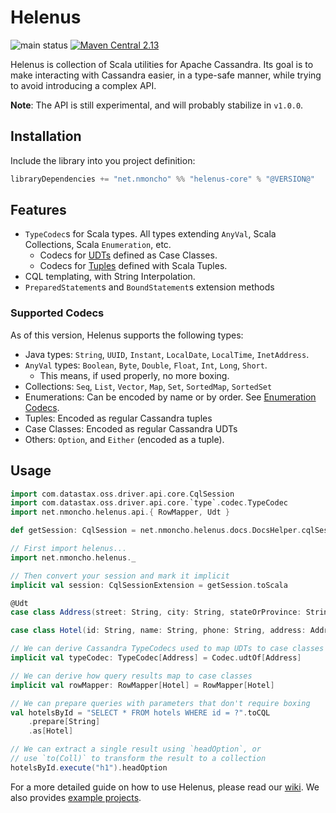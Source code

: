 # Helenus

![main status](https://github.com/nMoncho/helenus/actions/workflows/main.yaml/badge.svg)
[![Maven Central 2.13](https://maven-badges.herokuapp.com/maven-central/net.nmoncho/helenus-core_2.13/badge.svg)](https://maven-badges.herokuapp.com/maven-central/net.nmoncho/helenus-core_2.13)

Helenus is collection of Scala utilities for Apache Cassandra. Its goal is to
make interacting with Cassandra easier, in a type-safe manner, while trying to
avoid introducing a complex API.

**Note**: The API is still experimental, and will probably stabilize in `v1.0.0`.

## Installation

Include the library into you project definition:

```scala
libraryDependencies += "net.nmoncho" %% "helenus-core" % "@VERSION@"
```

## Features

 - `TypeCodec`s for Scala types. All types extending `AnyVal`, Scala Collections, Scala `Enumeration`, etc.
   - Codecs for [UDTs](https://docs.datastax.com/en/cql-oss/3.3/cql/cql_using/useCreateUDT.html) defined as Case Classes.
   - Codecs for [Tuples](https://docs.datastax.com/en/cql-oss/3.3/cql/cql_using/useCreateTableTuple.html) defined with Scala Tuples.
 - CQL templating, with String Interpolation.
 - `PreparedStatement`s and `BoundStatement`s extension methods

### Supported Codecs

As of this version, Helenus supports the following types:

- Java types: `String`, `UUID`, `Instant`, `LocalDate`, `LocalTime`, `InetAddress`.
- `AnyVal` types: `Boolean`, `Byte`, `Double`, `Float`, `Int`, `Long`, `Short`.
  - This means, if used properly, no more boxing.
- Collections: `Seq`, `List`, `Vector`, `Map`, `Set`, `SortedMap`, `SortedSet`
- Enumerations: Can be encoded by name or by order. See [Enumeration Codecs](#enumeration-codecs).
- Tuples: Encoded as regular Cassandra tuples
- Case Classes: Encoded as regular Cassandra UDTs
- Others: `Option`, and `Either` (encoded as a tuple).


## Usage

```scala mdoc:invisible
import com.datastax.oss.driver.api.core.CqlSession
import com.datastax.oss.driver.api.core.`type`.codec.TypeCodec
import net.nmoncho.helenus.api.{ RowMapper, Udt }

def getSession: CqlSession = net.nmoncho.helenus.docs.DocsHelper.cqlSession
```

```scala mdoc
// First import helenus...
import net.nmoncho.helenus._

// Then convert your session and mark it implicit
implicit val session: CqlSessionExtension = getSession.toScala

@Udt
case class Address(street: String, city: String, stateOrProvince: String, postalCode: String, country: String)

case class Hotel(id: String, name: String, phone: String, address: Address, pois: Set[String])

// We can derive Cassandra TypeCodecs used to map UDTs to case classes
implicit val typeCodec: TypeCodec[Address] = Codec.udtOf[Address]

// We can derive how query results map to case classes
implicit val rowMapper: RowMapper[Hotel] = RowMapper[Hotel]

// We can prepare queries with parameters that don't require boxing
val hotelsById = "SELECT * FROM hotels WHERE id = ?".toCQL
    .prepare[String]
    .as[Hotel]

// We can extract a single result using `headOption`, or
// use `to(Coll)` to transform the result to a collection
hotelsById.execute("h1").headOption
```

For a more detailed guide on how to use Helenus, please read our [wiki](wiki). We also provides
[example projects](https://github.com/nMoncho/helenus-examples).